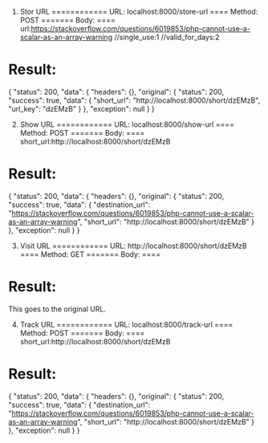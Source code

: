 1. Stor URL
============
URL: localhost:8000/store-url
==== 
Method: POST
=======
Body:
====
url:https://stackoverflow.com/questions/6019853/php-cannot-use-a-scalar-as-an-array-warning
//single_use:1
//valid_for_days:2

Result: 
=======
{
    "status": 200,
    "data": {
        "headers": {},
        "original": {
            "status": 200,
            "success": true,
            "data": {
                "short_url": "http://localhost:8000/short/dzEMzB",
                "url_key": "dzEMzB"
            }
        },
        "exception": null
    }
}

2. Show URL
============
URL: localhost:8000/show-url
==== 
Method: POST
=======
Body:
====
short_url:http://localhost:8000/short/dzEMzB

Result: 
=======
{
    "status": 200,
    "data": {
        "headers": {},
        "original": {
            "status": 200,
            "success": true,
            "data": {
                "destination_url": "https://stackoverflow.com/questions/6019853/php-cannot-use-a-scalar-as-an-array-warning",
                "short_url": "http://localhost:8000/short/dzEMzB"
            }
        },
        "exception": null
    }
}

3. Visit URL
============
URL: http://localhost:8000/short/dzEMzB
==== 
Method: GET
=======
Body:
====


Result: 
=======
This goes to the original URL.

4. Track URL
============
URL: localhost:8000/track-url
==== 
Method: POST
=======
Body:
====
short_url:http://localhost:8000/short/dzEMzB

Result: 
=======
{
    "status": 200,
    "data": {
        "headers": {},
        "original": {
            "status": 200,
            "success": true,
            "data": {
                "destination_url": "https://stackoverflow.com/questions/6019853/php-cannot-use-a-scalar-as-an-array-warning",
                "short_url": "http://localhost:8000/short/dzEMzB"
            }
        },
        "exception": null
    }
}
